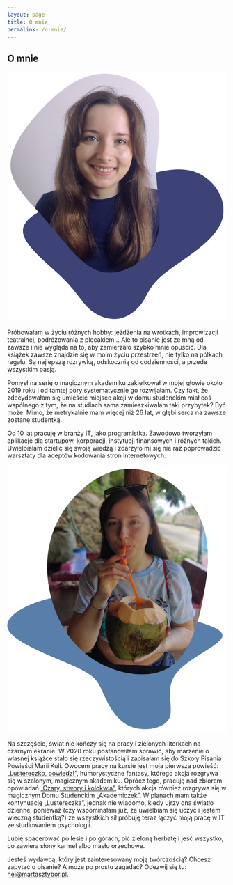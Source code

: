 ```yaml
---
layout: page
title: O mnie
permalink: /o-mnie/
---
```


## O mnie

<img src="/images/o-mnie-1.png" alt="" class="about__pic-left">

Próbowałam w życiu różnych hobby: jeżdżenia na wrotkach, improwizacji teatralnej, podróżowania z plecakiem... Ale to pisanie jest ze mną od zawsze i nie wygląda na to, aby zamierzało szybko mnie opuścić. Dla książek zawsze znajdzie się w moim życiu przestrzeń, nie tylko na półkach regału. Są najlepszą rozrywką, odskocznią od codzienności, a przede wszystkim pasją.

Pomysł na serię o magicznym akademiku zakiełkował w mojej głowie około 2019 roku i od tamtej pory systematycznie go rozwijałam. Czy fakt, że zdecydowałam się umieścić miejsce akcji w domu studenckim miał coś wspólnego z tym, że na studiach sama zamieszkiwałam taki przybytek? Być może. Mimo, że metrykalnie mam więcej niż 26 lat, w głębi serca na zawsze zostanę studentką.

Od 10 lat pracuję w branży IT, jako programistka. Zawodowo tworzyłam aplikacje dla startupów, korporacji, instytucji finansowych i różnych takich. Uwielbiałam dzielić się swoją wiedzą i zdarzyło mi się nie raz poprowadzić warsztaty dla adeptów kodowania stron internetowych.

<img src="/images/o-mnie-2.png" alt="" class="about__pic-right">

Na szczęście, świat nie kończy się na pracy i zielonych literkach na czarnym ekranie. W 2020 roku postanowiłam sprawić, aby marzenie o własnej książce stało się rzeczywistością i zapisałam się do Szkoły Pisania Powieści Marii Kuli. Owocem pracy na kursie jest moja pierwsza powieść: <a href="/lustereczko-powiedz/">„Lustereczko, powiedz!”</a>, humorystyczne fantasy, którego akcja rozgrywa się w szalonym, magicznym akademiku. Oprócz tego, pracuję nad zbiorem opowiadań <a href="/opowiadania-z-akademika/">„Czary, stwory i kolokwia”</a>, których akcja również rozgrywa się w magicznym Domu Studenckim „Akademiczek”. W planach mam także kontynuację „Lustereczka”, jednak nie wiadomo, kiedy ujrzy ona światło dzienne, ponieważ (czy wspominałam już, że uwielbiam się uczyć i jestem wieczną studentką?) ze wszystkich sił próbuję teraz łączyć moją pracę w IT ze studiowaniem psychologii.

Lubię spacerować po lesie i po górach, pić zieloną herbatę i jeść wszystko, co zawiera słony karmel albo masło orzechowe.

Jesteś wydawcą, który jest zainteresowany moją twórczością? Chcesz zapytać o pisanie? A może po prostu zagadać? Odezwij się tu: <a href="mailto:hej@martasztybor.pl">hej@martasztybor.pl</a>.





